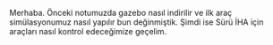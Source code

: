 Merhaba. Önceki notumuzda gazebo nasıl indirilir ve ilk araç simülasyonumuz nasıl yapılır bun değinmiştik. Şimdi ise Sürü İHA için araçları nasıl kontrol edeceğimize geçelim. 



